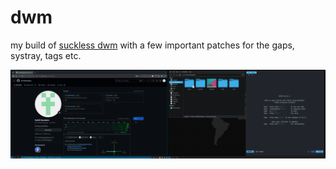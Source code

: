 # dwm

my build of [suckless dwm](https://dwm.suckless.org/) with a few important
patches for the gaps, systray, tags etc.

![dwm](assets/dwm.png)
